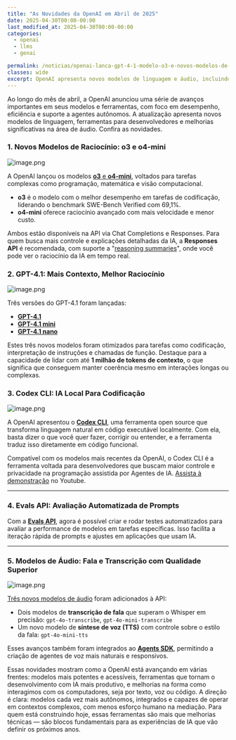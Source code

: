 ```yaml
---
title: "As Novidades da OpenAI em Abril de 2025"
date: 2025-04-30T00:00-00:00
last_modified_at: 2025-04-30T00:00-00:00
categories:
  - openai
  - llms
  - genai

permalink: /noticias/openai-lanca-gpt-4-1-modelo-o3-e-novos-modelos-de-audio
classes: wide
excerpt: OpenAI apresenta novos modelos de linguagem e áudio, incluindo o GPT-4.1, o modelo o3 e ferramentas para desenvolvedores. As novidades abrem caminhos para agentes mais autônomos e experiências multimodais mais naturais.
---
```


Ao longo do mês de abril, a OpenAI anunciou uma série de avanços importantes em seus modelos e ferramentas, com foco em desempenho, eficiência e suporte a agentes autônomos. A atualização apresenta novos modelos de linguagem, ferramentas para desenvolvedores e melhorias significativas na área de áudio. Confira as novidades.

### **1. Novos Modelos de Raciocínio: o3 e o4-mini**

![image.png](attachment:ec173cf2-28e8-4061-95e4-7c02d63eced7:image.png)

A OpenAI lançou os modelos [**o3** e **o4-mini**](https://platform.openai.com/docs/models/compare?model=o3), voltados para tarefas complexas como programação, matemática e visão computacional.

- **o3** é o modelo com o melhor desempenho em tarefas de codificação, liderando o benchmark SWE-Bench Verified com 69,1%.
- **o4-mini** oferece raciocínio avançado com mais velocidade e menor custo.

Ambos estão disponíveis na API via Chat Completions e Responses. Para quem busca mais controle e explicações detalhadas da IA, a **Responses API** é recomendada, com suporte a "[reasoning summaries](https://platform.openai.com/docs/guides/reasoning?api-mode=responses#reasoning-summaries)", onde você pode ver o raciocínio da IA em tempo real.

### **2. GPT-4.1: Mais Contexto, Melhor Raciocínio**

![image.png](attachment:e50a22be-6a94-425d-9341-872ccb84330d:image.png)

Três versões do GPT-4.1 foram lançadas:

- [**GPT-4.1**](https://platform.openai.com/docs/models/gpt-4.1)
- [**GPT-4.1 mini**](https://platform.openai.com/docs/models/gpt-4.1-mini)
- [**GPT-4.1 nano**](https://platform.openai.com/docs/models/gpt-4.1-nano)

Estes três novos modelos foram otimizados para tarefas como codificação, interpretação de instruções e chamadas de função. Destaque para a capacidade de lidar com até **1 milhão de tokens de contexto**, o que significa que conseguem manter coerência mesmo em interações longas ou complexas.

### **3. Codex CLI: IA Local Para Codificação**

![image.png](attachment:d0f1a3ec-df4a-42fd-8136-4873e2a9c382:image.png)

A OpenAI apresentou o [**Codex CLI**](https://github.com/openai/codex), uma ferramenta open source que transforma linguagem natural em código executável localmente. Com ela, basta dizer o que você quer fazer, corrigir ou entender, e a ferramenta traduz isso diretamente em código funcional.

Compatível com os modelos mais recentes da OpenAI, o Codex CLI é a ferramenta voltada para desenvolvedores que buscam maior controle e privacidade na programação assistida por Agentes de IA. [Assista à demonstração](https://www.youtube.com/watch?v=FUq9qRwrDrI) no Youtube.

---

### **4. Evals API: Avaliação Automatizada de Prompts**

Com a [**Evals API**](https://platform.openai.com/docs/guides/evals), agora é possível criar e rodar testes automatizados para avaliar a performance de modelos em tarefas específicas. Isso facilita a iteração rápida de prompts e ajustes em aplicações que usam IA.

---

### **5. Modelos de Áudio: Fala e Transcrição com Qualidade Superior**

![image.png](attachment:10a89fe7-8efa-4a63-838b-1969ffa2c9b7:image.png)

[Três novos modelos de áudio](https://platform.openai.com/docs/guides/audio) foram adicionados à API:

- Dois modelos de **transcrição de fala** que superam o Whisper em precisão: `gpt-4o-transcribe`, `gpt-4o-mini-transcribe`
- Um novo modelo de **síntese de voz (TTS)** com controle sobre o estilo da fala: `gpt-4o-mini-tts`

Esses avanços também foram integrados ao [**Agents SDK**](https://platform.openai.com/docs/guides/voice-agents), permitindo a criação de agentes de voz mais naturais e responsivos.

Essas novidades mostram como a OpenAI está avançando em várias frentes: modelos mais potentes e acessíveis, ferramentas que tornam o desenvolvimento com IA mais produtivo, e melhorias na forma como interagimos com os computadores, seja por texto, voz ou código. A direção é clara: modelos cada vez mais autônomos, integrados e capazes de operar em contextos complexos, com menos esforço humano na mediação. Para quem está construindo hoje, essas ferramentas são mais que melhorias técnicas — são blocos fundamentais para as experiências de IA que vão definir os próximos anos.
